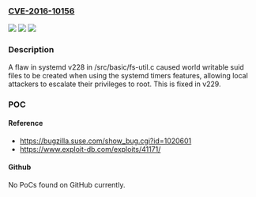 ### [CVE-2016-10156](https://cve.mitre.org/cgi-bin/cvename.cgi?name=CVE-2016-10156)
![](https://img.shields.io/static/v1?label=Product&message=n%2Fa&color=blue)
![](https://img.shields.io/static/v1?label=Version&message=n%2Fa&color=blue)
![](https://img.shields.io/static/v1?label=Vulnerability&message=n%2Fa&color=brighgreen)

### Description

A flaw in systemd v228 in /src/basic/fs-util.c caused world writable suid files to be created when using the systemd timers features, allowing local attackers to escalate their privileges to root. This is fixed in v229.

### POC

#### Reference
- https://bugzilla.suse.com/show_bug.cgi?id=1020601
- https://www.exploit-db.com/exploits/41171/

#### Github
No PoCs found on GitHub currently.

